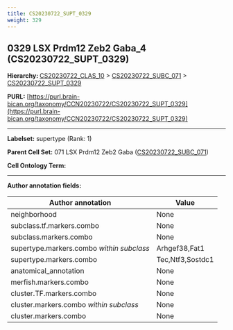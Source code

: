 ```yaml
---
title: CS20230722_SUPT_0329
weight: 329
---
```

## 0329 LSX Prdm12 Zeb2 Gaba_4 (CS20230722_SUPT_0329)
<b>Hierarchy: </b>
[CS20230722_CLAS_10](../CS20230722_CLAS_10) >
[CS20230722_SUBC_071](../CS20230722_SUBC_071) >
[CS20230722_SUPT_0329](../CS20230722_SUPT_0329)

**PURL:** [https://purl.brain-bican.org/taxonomy/CCN20230722/CS20230722_SUPT_0329](https://purl.brain-bican.org/taxonomy/CCN20230722/CS20230722_SUPT_0329)

---


**Labelset:** supertype (Rank: 1)

**Parent Cell Set:** 071 LSX Prdm12 Zeb2 Gaba ([CS20230722_SUBC_071](../CS20230722_SUBC_071))



**Cell Ontology Term:** 

[MARKER GENES.]: #


---

[TRANSFERRED ANNOTATIONS.]: #


[AUTHOR ANNOTATION FIELDS.]: #


**Author annotation fields:**

| Author annotation | Value |
|-------------------|-------|
|neighborhood|None|
|subclass.tf.markers.combo|None|
|subclass.markers.combo|None|
|supertype.markers.combo _within subclass_|Arhgef38,Fat1|
|supertype.markers.combo|Tec,Ntf3,Sostdc1|
|anatomical_annotation|None|
|merfish.markers.combo|None|
|cluster.TF.markers.combo|None|
|cluster.markers.combo _within subclass_|None|
|cluster.markers.combo|None|
